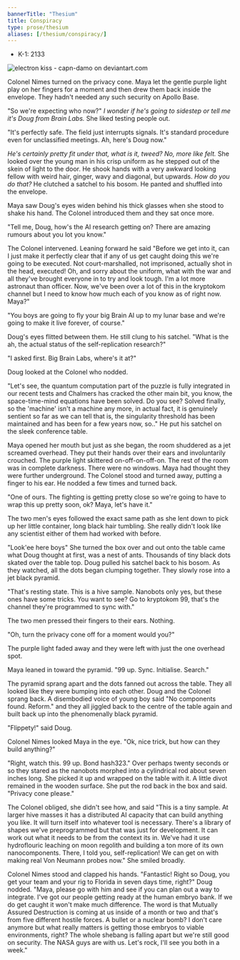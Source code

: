 ```yaml
---
bannerTitle: "Thesium" 
title: Conspiracy
type: prose/thesium
aliases: [/thesium/conspiracy/]
---
```


<div class="data">

- K-1: 2133

</div>

![electron kiss - capn-damo on deviantart.com](/images/thesium/electron-kiss.jpg)

Colonel Nimes turned on the privacy cone. Maya let the gentle purple light play
on her fingers for a moment and then drew them back inside the envelope. They
hadn't needed any such security on Apollo Base.

"So we're expecting who now?" *I wonder if he's going to sidestep or tell me
it's Doug from Brain Labs.* She liked testing people out.

"It's perfectly safe. The field just interrupts signals. It's standard procedure
even for unclassified meetings. Ah, here's Doug now."

*He's certainly pretty fit under that, what is it, tweed? No, more like felt.*
She looked over the young man in his crisp uniform as he stepped out of the
skein of light to the door. He shook hands with a very awkward looking fellow
with weird hair, ginger, wavy and diagonal, but upwards. *How do you do that?*
He clutched a satchel to his bosom. He panted and shuffled into the envelope.

Maya saw Doug's eyes widen behind his thick glasses when she stood to shake his
hand. The Colonel introduced them and they sat once more.

"Tell me, Doug, how's the AI research getting on? There are amazing rumours
about you lot you know."

The Colonel intervened. Leaning forward he said "Before we get into it, can I
just make it perfectly clear that if any of us get caught doing this we're
going to be executed. Not court-marshalled, not imprisoned, actually shot in
the head, executed! Oh, and sorry about the uniform, what with the war and all
they've brought everyone in to try and look tough. I'm a lot more astronaut than
officer. Now, we've been over a lot of this in the kryptokom channel but I need
to know how much each of you know as of right now. Maya?"

"You boys are going to fly your big Brain AI up to my lunar base and we're going
to make it live forever, of course."

Doug's eyes flitted between them. He still clung to his satchel. "What is the
ah, the actual status of the self-replication research?"

"I asked first. Big Brain Labs, where's it at?"

Doug looked at the Colonel who nodded.

"Let's see, the quantum computation part of the puzzle is fully integrated in
our recent tests and Chalmers has cracked the other main bit, you know, the
space-time-mind equations have been solved. Do you see? Solved finally, so the
'machine' isn't a machine any more, in actual fact, it is genuinely sentient so
far as we can tell that is, the singularity threshold has been maintained and
has been for a few years now, so.." He put his satchel on the sleek conference
table.

Maya opened her mouth but just as she began, the room shuddered as a jet
screamed overhead. They put their hands over their ears and involuntarily crouched.
The purple light skittered on-off-on-off-on. The rest of the room was in
complete darkness. There were no windows. Maya had thought they were further
underground. The Colonel stood and turned away, putting a finger to his ear. He
nodded a few times and turned back.

"One of ours. The fighting is getting pretty close so we're going to have to
wrap this up pretty soon, ok? Maya, let's have it."

The two men's eyes followed the exact same path as she lent down to pick up her
little container, long black hair tumbling. She really didn't look like any
scientist either of them had worked with before.

"Look'ee here boys" She turned the box over and out onto the table came what
Doug thought at first, was a nest of ants. Thousands of tiny black dots skated
over the table top. Doug pulled his satchel back to his bosom. As they watched,
all the dots began clumping together. They slowly rose into a jet black pyramid.

"That's resting state. This is a hive sample. Nanobots only yes, but these ones have
some tricks. You want to see? Go to kryptokom 99, that's the channel they're
programmed to sync with."

The two men pressed their fingers to their ears. Nothing.

"Oh, turn the privacy cone off for a moment would you?"

The purple light faded away and they were left with just the one overhead spot.

Maya leaned in toward the pyramid. "99 up. Sync. Initialise. Search."

The pyramid sprang apart and the dots fanned out across the table. They all
looked like they were bumping into each other. Doug and the Colonel sprang back.
A disembodied voice of young boy said "No components found. Reform." and they
all jiggled back to the centre of the table again and built back up into the
phenomenally black pyramid.

"Flippety!" said Doug.

Colonel Nimes looked Maya in the eye. "Ok, nice trick, but how can they build
anything?"

"Right, watch this. 99 up. Bond hash323." Over perhaps twenty seconds or so they
stared as the nanobots morphed into a cylindrical rod about seven inches long.
She picked it up and wrapped on the table with it. A little divot remained in
the wooden surface. She put the rod back in the box and said. "Privacy cone
please."

The Colonel obliged, she didn't see how, and said "This is a tiny sample. At
larger hive masses it has a distributed AI capacity that can build anything you
like. It will turn itself into whatever tool is necessary. There's a library of
shapes we've preprogrammed but that was just for development. It can work out
what it needs to be from the context its in. We've had it use hydroflouric
leaching on moon regolith and building a ton more of its own nanocomponents.
There, I told you, self-replication! We can get on with making real Von Neumann
probes now." She smiled broadly.

Colonel Nimes stood and clapped his hands. "Fantastic! Right so Doug, you get
your team and your rig to Florida in seven days time, right?" Doug nodded.
"Maya, please go with him and see if you can plan out a way to integrate. I've
got our people getting ready at the human embryo bank. If we do get caught it
won't make much difference. The word is that Mutually Assured Destruction is
coming at us inside of a month or two and that's from five different hostile
forces. A bullet or a nuclear bomb? I don't care anymore but what really matters
is getting those embryos to viable environments, right? The whole shebang is
falling apart but we're still good on security. The NASA guys are with us. Let's
rock, I'll see you both in a week."

